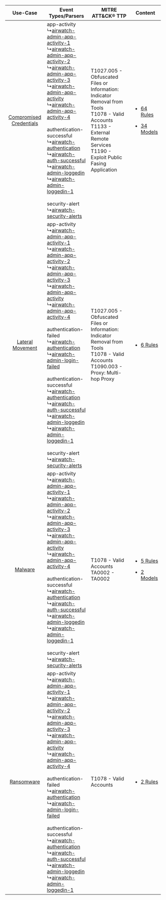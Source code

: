 |    Use-Case    | Event Types/Parsers    | MITRE ATT&CK® TTP    | Content    |
|:----:| ---- | ---- | ---- |
| [Compromised Credentials](../../../UseCases/uc_compromised_credentials.md) |  app-activity<br> ↳[airwatch-admin-app-activity-1](Ps/pC_airwatchadminappactivity1.md)<br> ↳[airwatch-admin-app-activity-2](Ps/pC_airwatchadminappactivity2.md)<br> ↳[airwatch-admin-app-activity-3](Ps/pC_airwatchadminappactivity3.md)<br> ↳[airwatch-admin-app-activity](Ps/pC_airwatchadminappactivity.md)<br> ↳[airwatch-admin-app-activity-4](Ps/pC_airwatchadminappactivity4.md)<br><br> authentication-successful<br> ↳[airwatch-authentication](Ps/pC_airwatchauthentication.md)<br> ↳[airwatch-auth-successful](Ps/pC_airwatchauthsuccessful.md)<br> ↳[airwatch-admin-loggedin](Ps/pC_airwatchadminloggedin.md)<br> ↳[airwatch-admin-loggedin-1](Ps/pC_airwatchadminloggedin1.md)<br><br> security-alert<br> ↳[airwatch-security-alerts](Ps/pC_airwatchsecurityalerts.md)<br>    | T1027.005 - Obfuscated Files or Information: Indicator Removal from Tools<br>T1078 - Valid Accounts<br>T1133 - External Remote Services<br>T1190 - Exploit Public Fasing Application<br> | [<ul><li>64 Rules</li></ul><ul><li>34 Models</li></ul>](RM/r_m_vmware_airwatch_Compromised_Credentials.md) |
|        [Lateral Movement](../../../UseCases/uc_lateral_movement.md)        |  app-activity<br> ↳[airwatch-admin-app-activity-1](Ps/pC_airwatchadminappactivity1.md)<br> ↳[airwatch-admin-app-activity-2](Ps/pC_airwatchadminappactivity2.md)<br> ↳[airwatch-admin-app-activity-3](Ps/pC_airwatchadminappactivity3.md)<br> ↳[airwatch-admin-app-activity](Ps/pC_airwatchadminappactivity.md)<br> ↳[airwatch-admin-app-activity-4](Ps/pC_airwatchadminappactivity4.md)<br><br> authentication-failed<br> ↳[airwatch-authentication](Ps/pC_airwatchauthentication.md)<br> ↳[airwatch-admin-login-failed](Ps/pC_airwatchadminloginfailed.md)<br><br> authentication-successful<br> ↳[airwatch-authentication](Ps/pC_airwatchauthentication.md)<br> ↳[airwatch-auth-successful](Ps/pC_airwatchauthsuccessful.md)<br> ↳[airwatch-admin-loggedin](Ps/pC_airwatchadminloggedin.md)<br> ↳[airwatch-admin-loggedin-1](Ps/pC_airwatchadminloggedin1.md)<br><br> security-alert<br> ↳[airwatch-security-alerts](Ps/pC_airwatchsecurityalerts.md)<br> | T1027.005 - Obfuscated Files or Information: Indicator Removal from Tools<br>T1078 - Valid Accounts<br>T1090.003 - Proxy: Multi-hop Proxy<br>    | [<ul><li>6 Rules</li></ul>](RM/r_m_vmware_airwatch_Lateral_Movement.md)    |
|    [Malware](../../../UseCases/uc_malware.md)    |  app-activity<br> ↳[airwatch-admin-app-activity-1](Ps/pC_airwatchadminappactivity1.md)<br> ↳[airwatch-admin-app-activity-2](Ps/pC_airwatchadminappactivity2.md)<br> ↳[airwatch-admin-app-activity-3](Ps/pC_airwatchadminappactivity3.md)<br> ↳[airwatch-admin-app-activity](Ps/pC_airwatchadminappactivity.md)<br> ↳[airwatch-admin-app-activity-4](Ps/pC_airwatchadminappactivity4.md)<br><br> authentication-successful<br> ↳[airwatch-authentication](Ps/pC_airwatchauthentication.md)<br> ↳[airwatch-auth-successful](Ps/pC_airwatchauthsuccessful.md)<br> ↳[airwatch-admin-loggedin](Ps/pC_airwatchadminloggedin.md)<br> ↳[airwatch-admin-loggedin-1](Ps/pC_airwatchadminloggedin1.md)<br><br> security-alert<br> ↳[airwatch-security-alerts](Ps/pC_airwatchsecurityalerts.md)<br>    | T1078 - Valid Accounts<br>TA0002 - TA0002<br>    | [<ul><li>5 Rules</li></ul><ul><li>2 Models</li></ul>](RM/r_m_vmware_airwatch_Malware.md)    |
|    [Ransomware](../../../UseCases/uc_ransomware.md)    |  app-activity<br> ↳[airwatch-admin-app-activity-1](Ps/pC_airwatchadminappactivity1.md)<br> ↳[airwatch-admin-app-activity-2](Ps/pC_airwatchadminappactivity2.md)<br> ↳[airwatch-admin-app-activity-3](Ps/pC_airwatchadminappactivity3.md)<br> ↳[airwatch-admin-app-activity](Ps/pC_airwatchadminappactivity.md)<br> ↳[airwatch-admin-app-activity-4](Ps/pC_airwatchadminappactivity4.md)<br><br> authentication-failed<br> ↳[airwatch-authentication](Ps/pC_airwatchauthentication.md)<br> ↳[airwatch-admin-login-failed](Ps/pC_airwatchadminloginfailed.md)<br><br> authentication-successful<br> ↳[airwatch-authentication](Ps/pC_airwatchauthentication.md)<br> ↳[airwatch-auth-successful](Ps/pC_airwatchauthsuccessful.md)<br> ↳[airwatch-admin-loggedin](Ps/pC_airwatchadminloggedin.md)<br> ↳[airwatch-admin-loggedin-1](Ps/pC_airwatchadminloggedin1.md)<br>    | T1078 - Valid Accounts<br>    | [<ul><li>2 Rules</li></ul>](RM/r_m_vmware_airwatch_Ransomware.md)    |